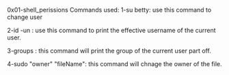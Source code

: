 0x01-shell_perissions Commands used:
1-su betty:
use this command to change user

2-id -un : 
use this command to print the effective username of the current user.

3-groups : 
this command will print the group of the current user part off.

4-sudo "owner" "fileName":
this command will chnage the owner of the file.
